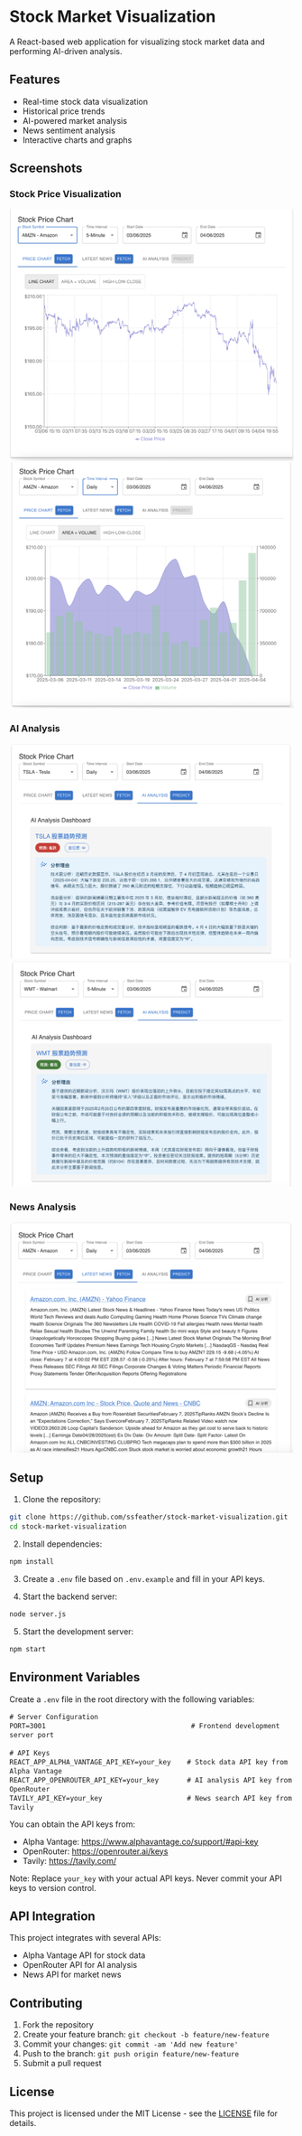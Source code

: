 # Stock Market Visualization

A React-based web application for visualizing stock market data and performing AI-driven analysis.

## Features

- Real-time stock data visualization
- Historical price trends
- AI-powered market analysis
- News sentiment analysis
- Interactive charts and graphs

## Screenshots

### Stock Price Visualization
![Stock Price Chart](demo/stock_1.png)
![Stock Analysis](demo/stock_2.png)

### AI Analysis
![AI Analysis 1](demo/ai_ana_1.png)
![AI Analysis 2](demo/ai_ana_2.png)

### News Analysis
![News Analysis](demo/news_1.png)

## Setup

1. Clone the repository:
```bash
git clone https://github.com/ssfeather/stock-market-visualization.git
cd stock-market-visualization
```

2. Install dependencies:
```bash
npm install
```

3. Create a `.env` file based on `.env.example` and fill in your API keys.

4. Start the backend server:
```bash
node server.js
```

5. Start the development server:
```bash
npm start
```

## Environment Variables

Create a `.env` file in the root directory with the following variables:

```env
# Server Configuration
PORT=3001                                    # Frontend development server port

# API Keys
REACT_APP_ALPHA_VANTAGE_API_KEY=your_key    # Stock data API key from Alpha Vantage
REACT_APP_OPENROUTER_API_KEY=your_key       # AI analysis API key from OpenRouter
TAVILY_API_KEY=your_key                     # News search API key from Tavily
```

You can obtain the API keys from:
- Alpha Vantage: https://www.alphavantage.co/support/#api-key
- OpenRouter: https://openrouter.ai/keys
- Tavily: https://tavily.com/

Note: Replace `your_key` with your actual API keys. Never commit your API keys to version control.

## API Integration

This project integrates with several APIs:

- Alpha Vantage API for stock data
- OpenRouter API for AI analysis
- News API for market news

## Contributing

1. Fork the repository
2. Create your feature branch: `git checkout -b feature/new-feature`
3. Commit your changes: `git commit -am 'Add new feature'`
4. Push to the branch: `git push origin feature/new-feature`
5. Submit a pull request

## License

This project is licensed under the MIT License - see the [LICENSE](LICENSE) file for details.
